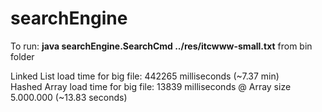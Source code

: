 searchEngine
============

To run: <b>java searchEngine.SearchCmd ../res/itcwww-small.txt</b> from bin folder

Linked List load time for big file: 442265 milliseconds (~7.37 min)<br>
Hashed Array load time for big file: 13839 milliseconds @ Array size 5.000.000  (~13.83 seconds)
